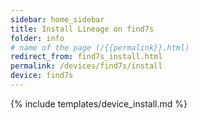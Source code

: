 ```yaml
---
sidebar: home_sidebar
title: Install Lineage on find7s
folder: info
# name of the page (/{{permalink}}.html)
redirect_from: find7s_install.html
permalink: /devices/find7s/install
device: find7s
---
```

{% include templates/device_install.md %}

